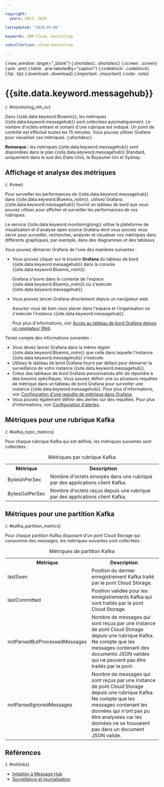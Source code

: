 ```yaml
---

copyright:
  years: 2017, 2019

lastupdated: "2019-03-06"

keywords: IBM Cloud, monitoring

subcollection: cloud-monitoring

---
```


{:new_window: target="_blank"}
{:shortdesc: .shortdesc}
{:screen: .screen}
{:pre: .pre}
{:table: .aria-labeledby="caption"}
{:codeblock: .codeblock}
{:tip: .tip}
{:download: .download}
{:important: .important}
{:note: .note}



# {{site.data.keyword.messagehub}}
{: #monitoring_mh_ov}

Dans {{site.data.keyword.Bluemix}}, les métriques {{site.data.keyword.messagehub}} sont collectées automatiquement. Le nombre d'octets entrant et sortant d'une rubrique est indiqué. Un point de contrôle est effectué toutes les 15 minutes. Vous pouvez utiliser Grafana pour visualiser ces métriques. 
{:shortdesc}


**Remarque :** les métriques {{site.data.keyword.messagehub}} sont disponibles dans le plan {{site.data.keyword.messagehub}} Standard, uniquement dans le sud des Etats-Unis, le Royaume-Uni et Sydney. 




## Affichage et analyse des métriques
{: #view}

Pour surveiller les performances de {{site.data.keyword.messagehub}} dans {{site.data.keyword.Bluemix_notm}}, utilisez Grafana. {{site.data.keyword.messagehub}} fournit un tableau de bord que vous pouvez utiliser pour afficher et surveiller les performances de vos rubriques.

Le service {{site.data.keyword.monitoringlong}} utilise la plateforme de visualisation et d'analyse open source Grafana dont vous pouvez vous servir pour surveiller, rechercher, analyser et visualiser vos métriques dans différents graphiques, par exemple, dans des diagrammes et des tableaux. 

Vous pouvez démarrer Grafana de l'une des manières suivantes :

* Vous pouvez cliquer sur le bouton **Grafana** du tableau de bord {{site.data.keyword.messagehub}} dans la console {{site.data.keyword.Bluemix_notm}}.

    Grafana s'ouvre dans le contexte de l'espace {{site.data.keyword.Bluemix_notm}} où s'exécute {{site.data.keyword.messagehub}}.
    
* Vous pouvez lancer Grafana directement depuis un navigateur web.

    Assurez-vous de bien vous placer dans l'espace et l'organisation où s'exécute l'instance {{site.data.keyword.messagehub}}.
    
    Pour plus d'informations, voir [Accès au tableau de bord Grafana depuis un navigateur Web](/docs/services/cloud-monitoring/grafana?topic=cloud-monitoring-navigating_grafana#launch_grafana_from_browser).
    

Tenez compte des informations suivantes :

* Vous devez lancer Grafana dans la même région {{site.data.keyword.Bluemix_notm}} que celle dans laquelle l'instance {{site.data.keyword.messagehub}} s'exécute.
* Utilisez le tableau de bord Grafana fourni par défaut pour démarrer la surveillance de votre instance {{site.data.keyword.messagehub}}.
* Créez des tableaux de bord Grafana personnalisés afin de répondre à des besoins spécifiques. Vous pouvez définir une ou plusieurs requêtes de métrique dans un tableau de bord Grafana pour surveiller une instance {{site.data.keyword.messagehub}}. Pour plus d'informations, voir [Configuration d'une requête de métrique dans Grafana](/docs/services/cloud-monitoring/grafana?topic=cloud-monitoring-define_query#define_query).
* Vous pouvez également définir des alertes sur des requêtes. Pour plus d'informations, voir [Configuration d'alertes](/docs/services/cloud-monitoring?topic=cloud-monitoring-config_alerts_ov#config_alerts_ov).


## Métriques pour une rubrique Kafka
{: #kafka_topic_metrics}

Pour chaque rubrique Kafka qui est définie, les métriques suivantes sont collectées :


<table>
  <caption>Métriques par rubrique Kafka</caption>
  <tr>
    <th>Métrique</th>
    <th>Description</th>
  </tr>
  <tr>
    <td>BytesInPerSec</td>
    <td>Nombre d'octets envoyés dans une rubrique par des applications client Kafka.</td>
  </tr>
  <tr>
    <td>BytesOutPerSec</td>
    <td>Nombre d'octets reçus depuis une rubrique par des applications client Kafka.</td>
  </tr>
</table>



## Métriques pour une partition Kafka
{: #kafka_partition_metrics}

Pour chaque partition Kafka disposant d'un pont Cloud Storage qui consomme des messages, les métriques suivantes sont collectées :


<table>
  <caption>Métriques de partition Kafka</caption>
  <tr>
    <th>Métrique</th>
    <th>Description</th>
  </tr>
  <tr>
    <td>lastSeen</td>
    <td>Position du dernier enregistrement Kafka traité par le pont Cloud Storage.</td>
  </tr>
  <tr>
    <td>lastCommitted</td>
    <td>Position validée pour les enregistrements Kafka qui sont traités par le pont Cloud Storage.</td>
  </tr>
  <tr>
    <td>notParsedButProcessedMessages</td>
    <td>Nombre de messages qui sont reçus par une instance de pont Cloud Storage depuis une rubrique Kafka. Ne compte que les messages contenant des documents JSON valides qui ne peuvent pas être traités par le pont.</td>
  </tr>
  <tr>
    <td>notParsedIgnoredMessages</td>
    <td>Nombre de messages qui sont reçus par une instance de pont Cloud Storage depuis une rubrique Kafka. Ne compte que les messages contenant les données qui n'ont pas pu être analysées car les données ne se trouvaient pas dans un document JSON valide.</td>
  </tr>
</table>




## Références
{: #mhlinks}

* [Initiation à Message Hub](/docs/services/EventStreams?topic=eventstreams-getting_started#getting_started)
* [Surveillance et journalisation](/docs/services/EventStreams/messagehub072.html#monitoring)

